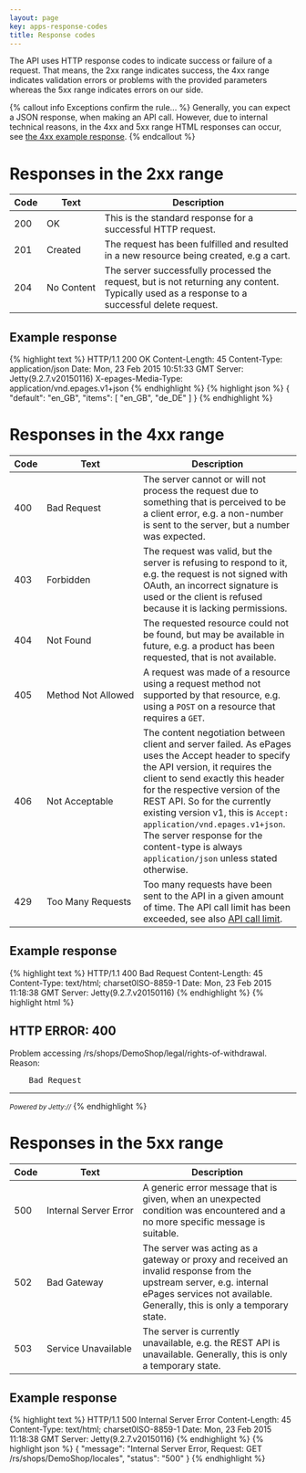 ```yaml
---
layout: page
key: apps-response-codes
title: Response codes
---
```


The API uses HTTP response codes to indicate success or failure of a request. That means, the 2xx range indicates success, the 4xx range indicates validation errors or problems with the provided parameters whereas the 5xx range indicates errors on our side.

{% callout info Exceptions confirm the rule... %}
Generally, you can expect a JSON response, when making an API call. However, due to internal technical reasons, in the 4xx and 5xx range HTML responses can occur, see [the 4xx example response](page:apps-response-codes#example-response-1).
{% endcallout %}

# Responses in the 2xx range

| Code      | Text      | Description    |
|---------------|---------------| -------|
| 200       | OK                | This is the standard response for a successful HTTP request.
| 201       | Created           | The request has been fulfilled and resulted in a new resource being created, e.g a cart.
| 204       | No&nbsp;Content   | The server successfully processed the request, but is not returning any content. Typically used as a response to a successful delete request.

## Example response

{% highlight text %}
HTTP/1.1 200 OK
Content-Length: 45
Content-Type: application/json
Date: Mon, 23 Feb 2015 10:51:33 GMT
Server: Jetty(9.2.7.v20150116)
X-epages-Media-Type: application/vnd.epages.v1+json
{% endhighlight %}
{% highlight json %}
{
    "default": "en_GB",
    "items": [
        "en_GB",
        "de_DE"
    ]
}
{% endhighlight %}

# Responses in the 4xx range

| Code      | Text      | Description    |
|---------------|---------------| -------|
| 400       | Bad&nbsp;Request  | The server cannot or will not process the request due to something that is perceived to be a client error, e.g. a non-number is sent to the server, but a number was expected.
| 403       | Forbidden         | The request was valid, but the server is refusing to respond to it, e.g. the request is not signed with OAuth, an incorrect signature is used or the client is refused because it is lacking permissions.
| 404      | Not&nbsp;Found     | The requested resource could not be found, but may be available in future, e.g. a product has been requested, that is not available.
| 405      | Method&nbsp;Not&nbsp;Allowed | A request was made of a resource using a request method not supported by that resource, e.g. using a `POST` on a resource that requires a `GET`.
| 406      | Not&nbsp;Acceptable| The content negotiation between client and server failed. As ePages uses the Accept header to specify the API version, it requires the client to send exactly this header for the respective version of the REST API. So for the currently existing version v1, this is `Accept: application/vnd.epages.v1+json`. The server response for the content-type is always `application/json` unless stated otherwise.
| 429      | Too Many Requests  | Too many requests have been sent to the API in a given amount of time. The API call limit has been exceeded, see also [API call limit](page:apps-api-call-limit).

## Example response

{% highlight text %}
HTTP/1.1 400 Bad Request
Content-Length: 45
Content-Type: text/html; charset0ISO-8859-1
Date: Mon, 23 Feb 2015 11:18:38 GMT
Server: Jetty(9.2.7.v20150116)
{% endhighlight %}
{% highlight html %}
<head>
<meta http-equiv="Content-Type" content="text/html;charset=ISO-8859-1"/>
<title>Error 400 </title>
</head>
<body>
<h2>HTTP ERROR: 400</h2>
<p>Problem accessing /rs/shops/DemoShop/legal/rights-of-withdrawal. Reason:
<pre>    Bad Request</pre></p>
<hr /><i><small>Powered by Jetty://</small></i>
</body>
</html>
{% endhighlight %}

# Responses in the 5xx range

| Code      | Text      | Description    |
|---------------|---------------| -------|
| 500       | Internal&nbsp;Server&nbsp;Error | A generic error message that is given, when an unexpected condition was encountered and a no more specific message is suitable.
| 502       | Bad&nbsp;Gateway | The server was acting as a gateway or proxy and received an invalid response from the upstream server, e.g. internal ePages services not available. Generally, this is only a temporary state.
| 503       | Service&nbsp;Unavailable | The server is currently unavailable, e.g. the REST API is unavailable. Generally, this is only a temporary state.

## Example response

{% highlight text %}
HTTP/1.1 500 Internal Server Error
Content-Length: 45
Content-Type: text/html; charset0ISO-8859-1
Date: Mon, 23 Feb 2015 11:18:38 GMT
Server: Jetty(9.2.7.v20150116)
{% endhighlight %}
{% highlight json %}
{
    "message": "Internal Server Error, Request: GET /rs/shops/DemoShop/locales",
    "status": "500"
}
{% endhighlight %}
